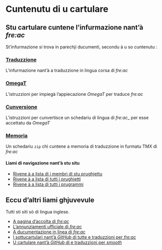 # Cuntenutu di u cartulare

## Stu cartulare cuntene l’infurmazione nant’à _fre:ac_

St’infurmazione si trova in parechji ducumenti, secondu à u so cuntenutu :

### [Traduzzione](Traduzzione.md)
L’infurmazione nant’à a traduzzione in lingua corsa di _fre:ac_

### [OmegaT](OmegaT.md)
L’istruzzioni per impiegà l’appiecazione _OmegaT_ per traduce _fre:ac_

### [Cunversione](Cunversione.md)
L’istruzzioni per cunvertisce un schedariu di lingua di _fre:ac__ per esse accettatu da _OmegaT_

### [Memoria](Memoria.zip)
Un schedariu `zip` chì cuntene a memoria di traduzzione in furmatu TMX di _fre:ac_

#### Liami di navigazione nant’à stu situ
- [Rivene à a lista di i membri di stu prughjettu](./)
- [Rivene à a lista di tutti i prughjetti](../)
- [Rivene à a lista di tutti i prugrammi](../../../../#readme)

## Eccu d’altri liami ghjuvevule
Tutti sti siti sò di lingua inglese.

- [A pagina d’accolta di _fre:ac_](https://freac.org/index.php)
- [L’annunziamenti ufficiale di _fre:ac_](https://freac.org/index.php/latest-news-mainmenu-2)
- [A ducumentazione in linea di _fre:ac_](https://freac.org/help-aamp-support-mainmenu-36)
- [I sottucartulari nant’à _GitHub_ di tutte e traduzzioni per _fre:ac_](https://github.com/enzo1982/freac/tree/master/i18n)
- [U cartulare nant’à _GitHub_ di e traduzzioni per _smooth_](https://github.com/enzo1982/smooth/tree/master/classes/i18n/locales)
